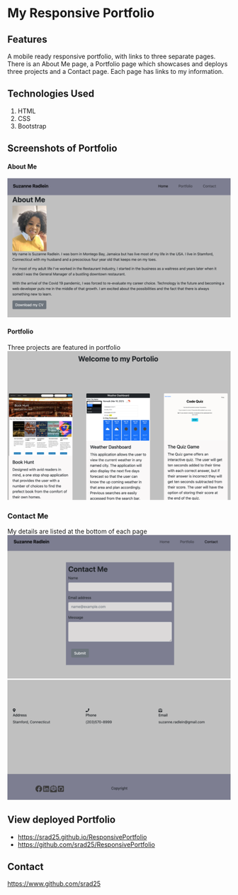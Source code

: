 # My Responsive Portfolio

## Features
A mobile ready responsive portfolio, with links to three separate pages. There is an About Me page, a Portfolio page which showcases and deploys three projects and a Contact page. Each page has links to my information.

## Technologies Used
1. HTML
2. CSS
3. Bootstrap

## Screenshots of Portfolio

#### About Me
![alt text](./assets/images/aboutMe.png "pic of Home page.")

#### Portfolio
Three projects are featured in portfolio
![alt text](./assets/images/portfolio.png "pic of end of quiz.")

### Contact Me
My details are listed at the bottom of each page
![alt text](./assets/images/contactMe.png "pic of end of quiz.")
![alt text](./assets/images/myDetails.png "pic of end of quiz.")


## View deployed Portfolio
* https://srad25.github.io/ResponsivePortfolio
* https://github.com/srad25/ResponsivePortfolio

## Contact
https://www.github.com/srad25

 
 
